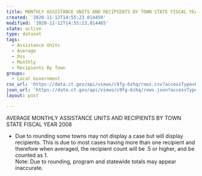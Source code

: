 ```yaml
---
title: MONTHLY ASSISTANCE UNITS AND RECIPIENTS BY TOWN STATE FISCAL YEAR 2008
created: '2020-11-12T14:55:23.014458'
modified: '2020-11-12T14:55:23.014465'
state: active
type: dataset
tags:
  - Assistance Units
  - Average
  - Dss
  - Monthly
  - Recipients By Town
groups:
  - Local Government
csv_url: 'https://data.ct.gov/api/views/c9fg-6zhq/rows.csv?accessType=DOWNLOAD'
json_url: 'https://data.ct.gov/api/views/c9fg-6zhq/rows.json?accessType=DOWNLOAD'
layout: post

---
```

AVERAGE MONTHLY ASSISTANCE UNITS AND RECIPIENTS BY TOWN						
STATE FISCAL YEAR 2008							
* Due to rounding some towns may not display a case but will display recipients.  This is due to most cases having more than one recipient and therefore when averaged, the recipient count will be .5 or higher, and be counted as 1.	
Note: Due to rounding, program and statewide totals may appear inaccurate.
